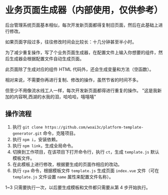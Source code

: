 # 业务页面生成器（内部使用，仅供参考）
后台管理系统页面基本相似，每次开发新页面都得复制旧页面，然后在此基础上进行修改。

如果页面字段过多，往往修改时间会比较长：十几分钟甚至半小时。

为了减少重复操作，写了个业务页面生成器，在配置文件上输入你想要的组件，然后生成器会根据配置文件自动生成页面。

此页面除了生成对应的组件 HTML 代码外，还会生成变量和方法（空函数）。

相对来说，不需要你再进行复制、修改的操作，虽然节省的时间不多。

但至少不用像流水线工人一样，每次开发新页面都得进行重复的操作。
"这是我新加的内容啊,西湖的水我的泪，哈哈哈，嘻嘻嘻"
## 操作流程
1. 执行 `git clone https://github.com/woai3c/platform-template-generator.git` 命令，克隆项目。
1. 执行 `npm i`，安装依赖。
1. 执行 `npm link`，生成全局命令。
1. 切换到工作项目，在该项目下打开命令行，执行 `ct`，生成 `template.js` 默认模板文件。
1. 在此模板上进行修改，根据要生成的页面作相应的改动。
1. 执行 `cpa` 命令，根据模板文件 `template.js` 生成页面 `index.vue` 文件（可在 `template.js` 文件设置 `name` 属性来配置文件名称）。

1~3 只需要执行一次，以后要生成模板和文件都只需要从第 4 步开始执行。
